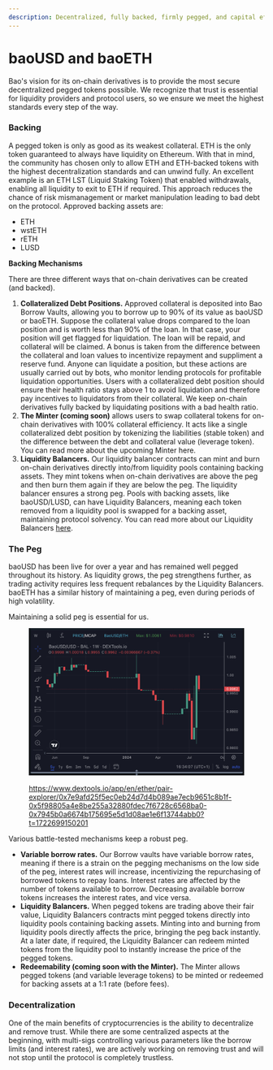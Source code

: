 ```yaml
---
description: Decentralized, fully backed, firmly pegged, and capital efficient.
---
```


# baoUSD and baoETH

Bao's vision for its on-chain derivatives is to provide the most secure decentralized pegged tokens possible. We recognize that trust is essential for liquidity providers and protocol users, so we ensure we meet the highest standards every step of the way.

### Backing

A pegged token is only as good as its weakest collateral. ETH is the only token guaranteed to always have liquidity on Ethereum. With that in mind, the community has chosen only to allow ETH and ETH-backed tokens with the highest decentralization standards and can unwind fully. An excellent example is an ETH LST (Liquid Staking Token) that enabled withdrawals, enabling all liquidity to exit to ETH if required. This approach reduces the chance of risk mismanagement or market manipulation leading to bad debt on the protocol. Approved backing assets are:

* ETH
* wstETH
* rETH
* LUSD

**Backing Mechanisms**

There are three different ways that on-chain derivatives can be created (and backed).

1. **Collateralized Debt Positions.** Approved collateral is deposited into Bao Borrow Vaults, allowing you to borrow up to 90% of its value as baoUSD or baoETH. Suppose the collateral value drops compared to the loan position and is worth less than 90% of the loan. In that case, your position will get flagged for liquidation. The loan will be repaid, and collateral will be claimed. A bonus is taken from the difference between the collateral and loan values to incentivize repayment and suppliment a reserve fund.  Anyone can liquidate a position, but these actions are usually carried out by bots, who monitor lending protocols for profitable liquidation opportunities. Users with a collateralized debt position should ensure their health ratio stays above 1 to avoid liquidation and therefore pay incentives to liquidators from their collateral. We keep on-chain derivatives fully backed by liquidating positions with a bad health ratio.
2. **The Minter (coming soon)** allows users to swap collateral tokens for on-chain derivatives with 100% collateral efficiency. It acts like a single collateralized debt position by tokenizing the liabilities (stable token) and the difference between the debt and collateral value (leverage token). You can read more about the upcoming Minter here.
3. **Liquidity Balancers.** Our liquidity balancer contracts can mint and burn on-chain derivatives directly into/from liquidity pools containing backing assets. They mint tokens when on-chain derivatives are above the peg and then burn them again if they are below the peg. The liquidity balancer ensures a strong peg. Pools with backing assets, like baoUSD/LUSD, can have Liquidity Balancers, meaning each token removed from a liquidity pool is swapped for a backing asset, maintaining protocol solvency. You can read more about our Liquidity Balancers [here](liquidity-balancers.md).

### The Peg

baoUSD has been live for over a year and has remained well pegged throughout its history. As liquidity grows, the peg strengthens further, as trading activity requires less frequent rebalances by the Liquidity Balancers. baoETH has a similar history of maintaining a peg, even during periods of high volatility.

Maintaining a solid peg is essential for us.&#x20;

<figure><img src="../.gitbook/assets/image (1).png" alt=""><figcaption><p><a href="https://www.dextools.io/app/en/ether/pair-explorer/0x7e9afd25f5ec0eb24d7d4b089ae7ecb9651c8b1f-0x5f98805a4e8be255a32880fdec7f6728c6568ba0-0x7945b0a6674b175695e5d1d08ae1e6f13744abb0?t=1722699150201">https://www.dextools.io/app/en/ether/pair-explorer/0x7e9afd25f5ec0eb24d7d4b089ae7ecb9651c8b1f-0x5f98805a4e8be255a32880fdec7f6728c6568ba0-0x7945b0a6674b175695e5d1d08ae1e6f13744abb0?t=1722699150201</a></p></figcaption></figure>

Various battle-tested mechanisms keep a robust peg.

* **Variable borrow rates.** Our Borrow vaults have variable borrow rates, meaning if there is a strain on the pegging mechanisms on the low side of the peg, interest rates will increase, incentivizing the repurchasing of borrowed tokens to repay loans. Interest rates are affected by the number of tokens available to borrow. Decreasing available borrow tokens increases the interest rates, and vice versa.
* **Liquidity Balancers.** When pegged tokens are trading above their fair value, Liquidity Balancers contracts mint pegged tokens directly into liquidity pools containing backing assets. Minting into and burning from liquidity pools directly affects the price, bringing the peg back instantly. At a later date, if required, the Liquidity Balancer can redeem minted tokens from the liquidity pool to instantly increase the price of the pegged tokens.
* **Redeemability (coming soon with the Minter).** The Minter allows pegged tokens (and variable leverage tokens) to be minted or redeemed for backing assets at a 1:1 rate (before fees).

### **Decentralization**

One of the main benefits of cryptocurrencies is the ability to decentralize and remove trust. While there are some centralized aspects at the beginning, with multi-sigs controlling various parameters like the borrow limits (and interest rates), we are actively working on removing trust and will not stop until the protocol is completely trustless.
